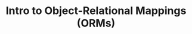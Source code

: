 ---
layout: module
title: "Intro to Object-Relational Mappings (ORMs)"
type: lecture
num: 23
draft: 0
start_date: 2025-04-14
slides:
    - title: "Intro to Object-Relational Mappings (ORMs)"
      type: slides
      draft: 1
      url: #
readings:
    - type: reading
      citation: >
        <a href="https://docs.sqlalchemy.org/en/20/orm/queryguide/index.html" target="_blank">SQL Alchemy Documentation</a>
      skim: 1
activities:
    - type: activity
      title: SQL Alchemy & Object-Relational Mappings
      url: /activities/intro-sql-alchemy
---
